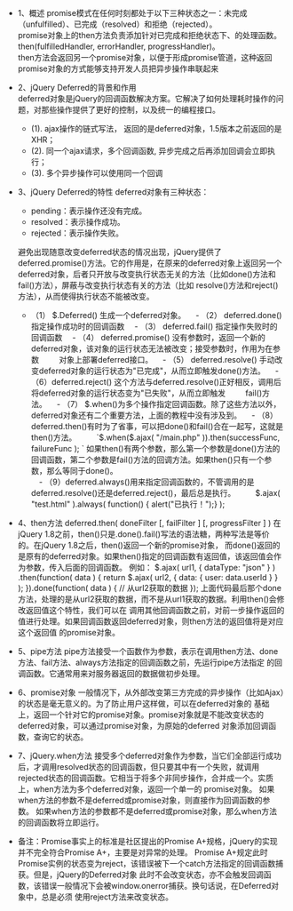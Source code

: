 * 1、概述
  promise模式在任何时刻都处于以下三种状态之一：未完成（unfulfilled）、已完成（resolved）和拒绝（rejected）。  
  promise对象上的then方法负责添加针对已完成和拒绝状态下、的处理函数。then(fulfilledHandler, errorHandler, progressHandler)。  
  then方法会返回另一个promise对象，以便于形成promise管道，这种返回promise对象的方式能够支持开发人员把异步操作串联起来  
  
* 2、jQuery Deferred的背景和作用  
  deferred对象是jQuery的回调函数解决方案。它解决了如何处理耗时操作的问题，对那些操作提供了更好的控制，以及统一的编程接口。  
  - (1). ajax操作的链式写法， 返回的是deferred对象，1.5版本之前返回的是XHR；
  - (2). 同一个ajax请求，多个回调函数, 异步完成之后再添加回调会立即执行；
  - (3). 多个异步操作可以使用同一个回调
  
* 3、jQuery Deferred的特性
  deferred对象有三种状态：  
  - pending：表示操作还没有完成。
  - resolved：表示操作成功。
  - rejected：表示操作失败。
  
  避免出现随意改变deferred状态的情况出现，jQuery提供了deferred.promise()方法。它的作用是，在原来的deferred对象上返回另一个
  deferred对象，后者只开放与改变执行状态无关的方法（比如done()方法和fail()方法），屏蔽与改变执行状态有关的方法（比如
  resolve()方法和reject()方法），从而使得执行状态不能被改变。  
  
  - （1） $.Deferred() 生成一个deferred对象。
　- （2） deferred.done() 指定操作成功时的回调函数
　- （3） deferred.fail() 指定操作失败时的回调函数
　- （4） deferred.promise() 没有参数时，返回一个新的deferred对象，该对象的运行状态无法被改变；接受参数时，作用为在参数
　　      对象上部署deferred接口。
　- （5） deferred.resolve() 手动改变deferred对象的运行状态为"已完成"，从而立即触发done()方法。
　- （6）deferred.reject() 这个方法与deferred.resolve()正好相反，调用后将deferred对象的运行状态变为"已失败"，从而立即触发
　　      fail()方法。
　- （7） $.when()为多个操作指定回调函数。除了这些方法以外，deferred对象还有二个重要方法，上面的教程中没有涉及到。
　- （8）deferred.then()有时为了省事，可以把done()和fail()合在一起写，这就是then()方法。
　　    `$.when($.ajax( "/main.php" )).then(successFunc, failureFunc ); `
  如果then()有两个参数，那么第一个参数是done()方法的回调函数，第二个参数是fail()方法的回调方法。如果then()只有一个参数，那么等同于done()。  
　- （9）deferred.always()用来指定回调函数的，不管调用的是deferred.resolve()还是deferred.reject()，最后总是执行。
　　    $.ajax( "test.html" ).always( function() { alert("已执行！");} );

* 4、then方法  deferred.then( doneFilter [, failFilter ] [, progressFilter ] )
  在jQuery 1.8之前，then()只是.done().fail()写法的语法糖，两种写法是等价的。在jQuery 1.8之后，then()返回一个新的promise对象，
  而done()返回的是原有的deferred对象。如果then()指定的回调函数有返回值，该返回值会作为参数，传入后面的回调函数。
  例如：
  $.ajax( url1, { dataType: "json" } )
  .then(function( data ) {
      return $.ajax( url2, { data: { user: data.userId } } );
  }).done(function( data ) {
    // 从url2获取的数据
  });
  上面代码最后那个done方法，处理的是从url2获取的数据，而不是从url1获取的数据。利用then()会修改返回值这个特性，我们可以在
  调用其他回调函数之前，对前一步操作返回的值进行处理。如果回调函数返回deferred对象，则then方法的返回值将是对应这个返回值
  的promise对象。
  
* 5、pipe方法
  pipe方法接受一个函数作为参数，表示在调用then方法、done方法、fail方法、always方法指定的回调函数之前，先运行pipe方法指定
  的回调函数。它通常用来对服务器返回的数据做初步处理。
  
* 6、promise对象
  一般情况下，从外部改变第三方完成的异步操作（比如Ajax）的状态是毫无意义的。为了防止用户这样做，可以在deferred对象的
  基础上，返回一个针对它的promise对象。promise对象就是不能改变状态的deferred对象，可以通过promise对象，为原始的deferred
  对象添加回调函数，查询它的状态。
  
* 7、jQuery.when方法
  接受多个deferred对象作为参数，当它们全部运行成功后，才调用resolved状态的回调函数，但只要其中有一个失败，就调用
  rejected状态的回调函数。它相当于将多个非同步操作，合并成一个。实质上，when方法为多个deferred对象，返回一个单一的
  promise对象。
  如果when方法的参数不是deferred或promise对象，则直接作为回调函数的参数。
  如果when方法的参数都不是deferred或promise对象，那么when方法的回调函数将立即运行。
  
* 备注：Promise事实上的标准是社区提出的Promise A+规格，jQuery的实现并不完全符合Promise A+，主要是对异常的处理。
  Promise A+规定此时Promise实例的状态变为reject，该错误被下一个catch方法指定的回调函数捕获。但是，jQuery的Deferred对象
  此时不会改变状态，亦不会触发回调函数，该错误一般情况下会被window.onerror捕获。换句话说，在Deferred对象中，总是必须
  使用reject方法来改变状态。

